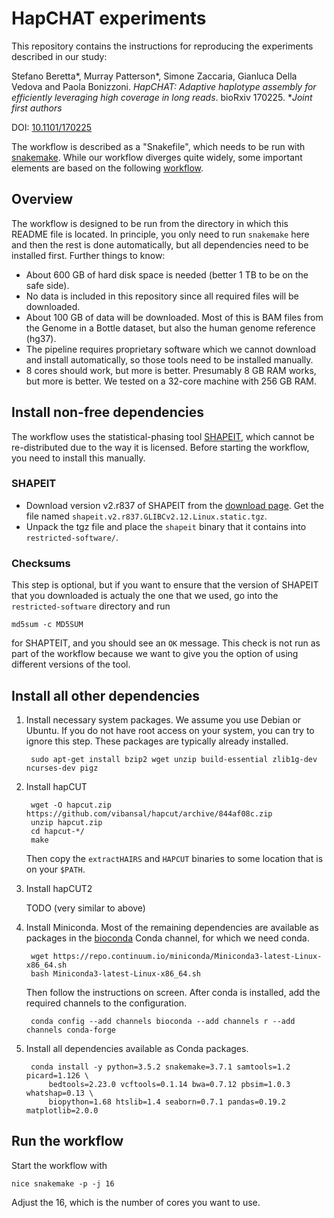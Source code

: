 # HapCHAT experiments

This repository contains the instructions for reproducing the
experiments described in our study:

Stefano Beretta*, Murray Patterson*, Simone Zaccaria, Gianluca Della
Vedova and Paola Bonizzoni.  _HapCHAT: Adaptive haplotype assembly for
efficiently leveraging high coverage in long reads_.  bioRxiv 170225.
*_Joint first authors_

DOI: [10.1101/170225](https://doi.org/10.1101/170225)

The workflow is described as a "Snakefile", which needs to be run with
[snakemake](http://snakemake.bitbucket.org).  While our workflow
diverges quite widely, some important elements are based on the
following
[workflow](https://bitbucket.org/whatshap/phasing-comparison-experiments/).

## Overview

The workflow is designed to be run from the directory in which this
README file is located.  In principle, you only need to run
`snakemake` here and then the rest is done automatically, but all
dependencies need to be installed first.  Further things to know:

- About 600 GB of hard disk space is needed (better 1 TB to be on the
  safe side).
- No data is included in this repository since all required files will
  be downloaded.
- About 100 GB of data will be downloaded. Most of this is BAM files
  from the Genome in a Bottle dataset, but also the human genome
  reference (hg37).
- The pipeline requires proprietary software which we cannot download
  and install automatically, so those tools need to be installed
  manually.
- 8 cores should work, but more is better. Presumably 8 GB RAM works,
  but more is better. We tested on a 32-core machine with 256 GB RAM.

## Install non-free dependencies

The workflow uses the statistical-phasing tool
[SHAPEIT](http://shapeit.fr), which cannot be re-distributed due to
the way it is licensed. Before starting the workflow, you need to
install this manually.

### SHAPEIT

- Download version v2.r837 of SHAPEIT from the [download
  page](https://mathgen.stats.ox.ac.uk/genetics_software/shapeit/shapeit.html#download).
  Get the file named `shapeit.v2.r837.GLIBCv2.12.Linux.static.tgz`.
- Unpack the tgz file and place the `shapeit` binary that it contains
  into `restricted-software/`.

### Checksums

This step is optional, but if you want to ensure that the version of
SHAPEIT that you downloaded is actualy the one that we used, go into
the `restricted-software` directory and run

    md5sum -c MD5SUM

for SHAPTEIT, and you should see an `OK` message. This check is not
run as part of the workflow because we want to give you the option of
using different versions of the tool.

## Install all other dependencies

1. Install necessary system packages.  We assume you use Debian or
   Ubuntu.  If you do not have root access on your system, you can try
   to ignore this step.  These packages are typically already
   installed.

        sudo apt-get install bzip2 wget unzip build-essential zlib1g-dev ncurses-dev pigz

2. Install hapCUT

        wget -O hapcut.zip https://github.com/vibansal/hapcut/archive/844af08c.zip
        unzip hapcut.zip
        cd hapcut-*/
        make

    Then copy the `extractHAIRS` and `HAPCUT` binaries to some location that is on
    your `$PATH`.

3. Install hapCUT2

    TODO (very similar to above)

4. Install Miniconda. Most of the remaining dependencies are available as
  packages in the [bioconda](http://bioconda.github.io/) Conda channel, for which
  we need conda.

        wget https://repo.continuum.io/miniconda/Miniconda3-latest-Linux-x86_64.sh
        bash Miniconda3-latest-Linux-x86_64.sh

    Then follow the instructions on screen. After conda is installed, add the
    required channels to the configuration.

        conda config --add channels bioconda --add channels r --add channels conda-forge

5. Install all dependencies available as Conda packages.

        conda install -y python=3.5.2 snakemake=3.7.1 samtools=1.2 picard=1.126 \
            bedtools=2.23.0 vcftools=0.1.14 bwa=0.7.12 pbsim=1.0.3 whatshap=0.13 \
            biopython=1.68 htslib=1.4 seaborn=0.7.1 pandas=0.19.2 matplotlib=2.0.0

## Run the workflow

Start the workflow with

    nice snakemake -p -j 16

Adjust the 16, which is the number of cores you want to use.
